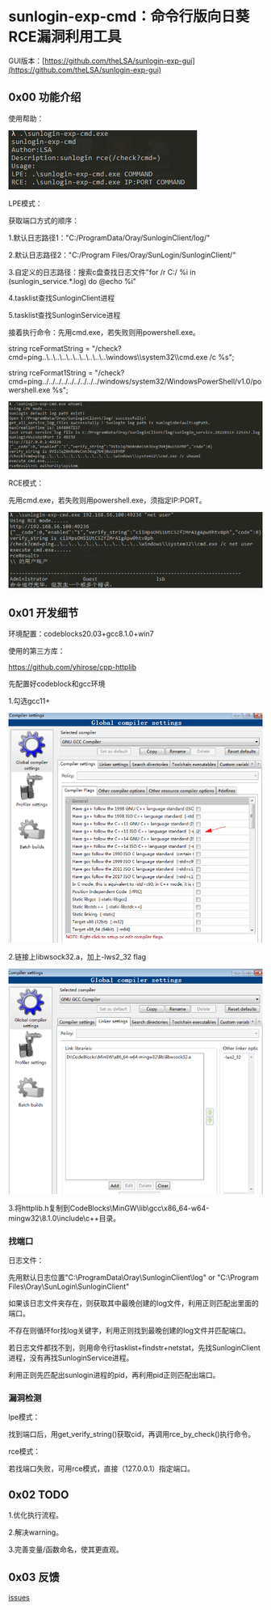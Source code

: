 # sunlogin-exp-cmd：命令行版向日葵RCE漏洞利用工具


GUI版本：[https://github.com/theLSA/sunlogin-exp-gui](https://github.com/theLSA/sunlogin-exp-gui)



## 0x00 功能介绍

使用帮助：

![](https://github.com/theLSA/sunlogin-exp-cmd/raw/master/demo/sunlogin-exp-cmd-00.png)

LPE模式：

获取端口方式的顺序：

1.默认日志路径1："C:/ProgramData/Oray/SunloginClient/log/"

2.默认日志路径2："C:/Program Files/Oray/SunLogin/SunloginClient/"

3.自定义的日志路径：搜索c盘查找日志文件"for /r C:/ %i in (sunlogin_service.*.log) do @echo %i"

4.tasklist查找SunloginClient进程

5.tasklist查找SunloginService进程

接着执行命令：先用cmd.exe，若失败则用powershell.exe。

string rceFormatString = "/check?cmd=ping..\\..\\..\\..\\..\\..\\..\\..\\..\\..\\windows\\\\system32\\\\cmd.exe /c %s";

string rceFormat1String = "/check?cmd=ping../../../../../../../../../windows/system32/WindowsPowerShell/v1.0/powershell.exe %s";

![](https://github.com/theLSA/sunlogin-exp-cmd/raw/master/demo/sunlogin-exp-cmd-01.png)

RCE模式：

先用cmd.exe，若失败则用powershell.exe，须指定IP:PORT。

![](https://github.com/theLSA/sunlogin-exp-cmd/raw/master/demo/sunlogin-exp-cmd-02.png)



## 0x01 开发细节

环境配置：codeblocks20.03+gcc8.1.0+win7

使用的第三方库：

https://github.com/yhirose/cpp-httplib

先配置好codeblock和gcc环境

1.勾选gcc11+

![](https://github.com/theLSA/sunlogin-exp-cmd/raw/master/demo/sunlogin-exp-cmd-03.png)

2.链接上libwsock32.a，加上-lws2_32 flag

![](https://github.com/theLSA/sunlogin-exp-cmd/raw/master/demo/sunlogin-exp-cmd-04.png)

3.将httplib.h复制到CodeBlocks\MinGW\lib\gcc\x86_64-w64-mingw32\8.1.0\include\c++目录。


### 找端口

日志文件：

先用默认日志位置"C:\ProgramData\Oray\SunloginClient\log" or "C:\Program Files\Oray\SunLogin\SunloginClient"

如果该日志文件夹存在，则获取其中最晚创建的log文件，利用正则匹配出里面的端口。

不存在则循环for找log关键字，利用正则找到最晚创建的log文件并匹配端口。

若日志文件都找不到，则用命令行tasklist+findstr+netstat，先找SunloginClient进程，没有再找SunloginService进程。

利用正则先匹配出sunlogin进程的pid，再利用pid正则匹配出端口。


### 漏洞检测

lpe模式：

找到端口后，用get_verify_string()获取cid，再调用rce_by_check()执行命令。

rce模式：

若找端口失败，可用rce模式，直接（127.0.0.1）指定端口。



## 0x02 TODO

1.优化执行流程。

2.解决warning。

3.完善变量/函数命名，使其更直观。



## 0x03 反馈

[issues](https://github.com/theLSA/sunlogin-exp-cmd/issues)

